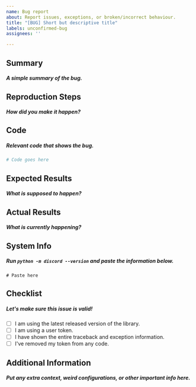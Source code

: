 ```yaml
---
name: Bug report
about: Report issues, exceptions, or broken/incorrect behaviour.
title: "[BUG] Short but descriptive title"
labels: unconfirmed-bug
assignees: ''

---
```


<!--- Please note that anything in between these tags is a comment. -->

## Summary
##### A simple summary of the bug.

## Reproduction Steps
##### How did you make it happen?
<!---
e.g.
1. Go to '...'
2. Click on '....'
3. Scroll down to '....'
4. See error
-->

## Code
##### Relevant code that shows the bug.
```python
# Code goes here
```

## Expected Results
##### What is supposed to happen?

## Actual Results
##### What is currently happening?

## System Info
##### Run `python -m discord --version` and paste the information below.
```
# Paste here
```

## Checklist
##### Let's make sure this issue is valid!
<!--- To check something, put an x in the box, like this: [x] -->
- [ ] I am using the latest released version of the library.
- [ ] I am using a user token.
- [ ] I have shown the entire traceback and exception information.
- [ ] I've removed my token from any code.

## Additional Information
##### Put any extra context, weird configurations, or other important info here.
